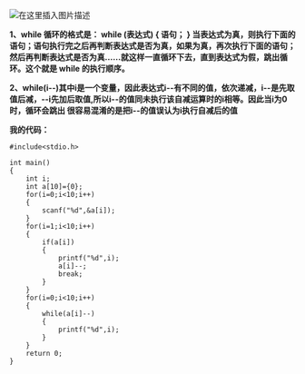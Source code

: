 ﻿
![在这里插入图片描述](https://img-blog.csdnimg.cn/20190903093614114.png?x-oss-process=image/watermark,type_ZmFuZ3poZW5naGVpdGk,shadow_10,text_aHR0cHM6Ly9ibG9nLmNzZG4ubmV0L3dlaXhpbl80MzY5MjUwNA==,size_16,color_FFFFFF,t_70)

**1、while 循环的格式是：
while (表达式)
{
        语句；
}
当表达式为真，则执行下面的语句；语句执行完之后再判断表达式是否为真，如果为真，再次执行下面的语句；然后再判断表达式是否为真……就这样一直循环下去，直到表达式为假，跳出循环。这个就是 while 的执行顺序。**

**2、while(i--)其中i是一个变量，因此表达式i--有不同的值，依次递减，i--是先取值后减，--i先加后取值,所以i--的值同未执行该自减运算时的i相等。因此当i为0时，循环会跳出
很容易混淆的是把i--的值误认为i执行自减后的值**

**我的代码：**
```
#include<stdio.h>

int main()
{
	int i;
	int a[10]={0};
	for(i=0;i<10;i++)
	{
		scanf("%d",&a[i]);
	}
	for(i=1;i<10;i++)
	{
		if(a[i])
		{
			printf("%d",i);
			a[i]--;
			break;
		}
	}
	for(i=0;i<10;i++)
	{
		while(a[i]--)
		{
			printf("%d",i);
		}
	}
	return 0;
}
```

